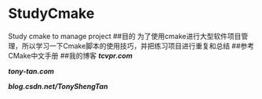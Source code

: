 # StudyCmake
Study cmake to manage project
##目的
为了使用cmake进行大型软件项目管理，所以学习一下Cmake脚本的使用技巧，并把练习项目进行重复和总结
##参考
CMake中文手册
##我的博客
***tcvpr.com***

***tony-tan.com***

***blog.csdn.net/TonyShengTan***


